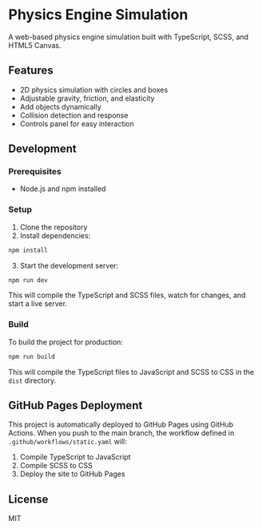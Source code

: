 # Physics Engine Simulation

A web-based physics engine simulation built with TypeScript, SCSS, and HTML5 Canvas.

## Features

- 2D physics simulation with circles and boxes
- Adjustable gravity, friction, and elasticity
- Add objects dynamically
- Collision detection and response
- Controls panel for easy interaction

## Development

### Prerequisites

- Node.js and npm installed

### Setup

1. Clone the repository
2. Install dependencies:

```bash
npm install
```

3. Start the development server:

```bash
npm run dev
```

This will compile the TypeScript and SCSS files, watch for changes, and start a live server.

### Build

To build the project for production:

```bash
npm run build
```

This will compile the TypeScript files to JavaScript and SCSS to CSS in the `dist` directory.

## GitHub Pages Deployment

This project is automatically deployed to GitHub Pages using GitHub Actions. When you push to the main branch, the workflow defined in `.github/workflows/static.yaml` will:

1. Compile TypeScript to JavaScript
2. Compile SCSS to CSS
3. Deploy the site to GitHub Pages

## License

MIT 